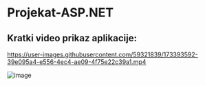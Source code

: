 # Projekat-ASP.NET



## Kratki video prikaz aplikacije: 
https://user-images.githubusercontent.com/59321839/173393592-39e095a4-e556-4ec4-ae09-4f75e22c39a1.mp4


 
![image](https://user-images.githubusercontent.com/59321839/173392404-45be5578-5c9d-4dd1-9d89-ca303f42cae5.png)
